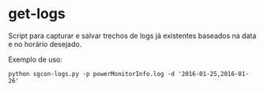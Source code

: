 # get-logs
Script para capturar e salvar trechos de logs já existentes baseados na data e no horário desejado.

Exemplo de uso:

`python sgcon-logs.py -p powerMonitorInfo.log -d '2016-01-25,2016-01-26'`
